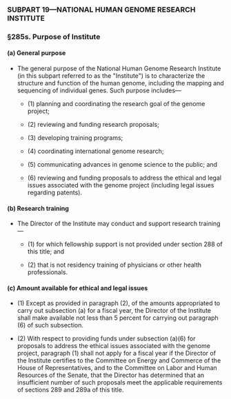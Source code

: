### SUBPART 19—NATIONAL HUMAN GENOME RESEARCH INSTITUTE

### §285s. Purpose of Institute
#### (a) General purpose
* The general purpose of the National Human Genome Research Institute (in this subpart referred to as the "Institute") is to characterize the structure and function of the human genome, including the mapping and sequencing of individual genes. Such purpose includes—

  * (1) planning and coordinating the research goal of the genome project;

  * (2) reviewing and funding research proposals;

  * (3) developing training programs;

  * (4) coordinating international genome research;

  * (5) communicating advances in genome science to the public; and

  * (6) reviewing and funding proposals to address the ethical and legal issues associated with the genome project (including legal issues regarding patents).

#### (b) Research training
* The Director of the Institute may conduct and support research training—

  * (1) for which fellowship support is not provided under section 288 of this title; and

  * (2) that is not residency training of physicians or other health professionals.

#### (c) Amount available for ethical and legal issues
* (1) Except as provided in paragraph (2), of the amounts appropriated to carry out subsection (a) for a fiscal year, the Director of the Institute shall make available not less than 5 percent for carrying out paragraph (6) of such subsection.

* (2) With respect to providing funds under subsection (a)(6) for proposals to address the ethical issues associated with the genome project, paragraph (1) shall not apply for a fiscal year if the Director of the Institute certifies to the Committee on Energy and Commerce of the House of Representatives, and to the Committee on Labor and Human Resources of the Senate, that the Director has determined that an insufficient number of such proposals meet the applicable requirements of sections 289 and 289a of this title.